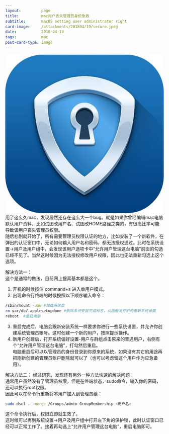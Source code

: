```yaml
---
layout:         page
title:          mac用户丢失管理员身份急救
subtitle:      	macOS setting user administrator right
card-image:		/attachments/201804/19/secure.jpeg
date:           2018-04-19
tags:           mac
post-card-type: image
---
```

![](/attachments/201804/19/secure.jpeg)
用了这么久mac，发现居然还存在这么大一个bug。就是如果你曾经编辑mac电脑默认用户资料，比如试图改用户名、试图改HOME路径之类的，有很高比率可能导致该用户丧失管理员权限。  
随后悲剧就开始了，所有需要管理员权限认证的地方，比如安装了一个新软件，在弹出的认证窗口中，无论如何输入用户名和密码，都无法授权通过。此时在系统设置->用户及用户组中，会发现该用户选项卡中“允许用户管理这台电脑”前面的勾选已经不见了。当然这时候因为无法授权修改用户权限，因此也无法重新勾选上这个选项。  

解决方法一：  
这个是通常的做法，目前网上搜索基本都是这个。  
1. 开机的时候按住 command+s 进入单用户模式。  
2. 出现命令行终端的时候按照以下顺序输入命令：  
```bash
/sbin/mount -uaw #加载系统盘
rm var/db/.applesetupdone #删除系统安装完成标志，从而触发开机的重新系统设置
reboot	#重启电脑
```  
3. 重启完成后，电脑会跟新安装系统一样要求你进行一些系统设置，并允许你创建系统管理员账号。这时创建一个新的用户，按照提示操作。  
4.  新用户创建后，打开系统偏好设置-用户与群组点击原来的普通用户，右侧有个“允许用户管理这台电脑”，打勾然后重启。  
电脑重启后可以以管理员的身份登录到你原来的系统，如果没有其它的用途再把刚新创建的管理员账户删除就可以了（也可以考虑留这个用户作为应急备用）。  

解决方法二：
经过研究，发现还有另外一种方法快速的解决问题：  
通常用户虽然没有了管理员权限，但是在终端状态，sudo命令，输入你的密码，还可以执行root权限。  
因此可以在命令行重新将本用户加入到管理员组：  
```bash
sudo dscl . -merge /Groups/admin GroupMembership <用户名>
```
这个命令执行后，权限立即就生效了。  
这时候可以再到系统设置->用户及用户组中打开左下角的保护锁，此时认证窗口已经可以正常工作了。接着再勾选上“允许用户管理这台电脑”，重启电脑即可。  

